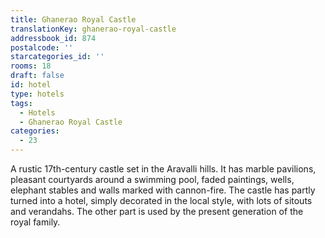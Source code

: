 ```yaml
---
title: Ghanerao Royal Castle
translationKey: ghanerao-royal-castle
addressbook_id: 874
postalcode: ''
starcategories_id: ''
rooms: 18
draft: false
id: hotel
type: hotels
tags:
  - Hotels
  - Ghanerao Royal Castle
categories:
  - 23
---
```

A rustic 17th-century castle set in the Aravalli hills. It has marble pavilions, pleasant courtyards around a swimming pool, faded paintings, wells, elephant stables and walls marked with cannon-fire. The castle has partly turned into a hotel, simply decorated in the local style, with lots of sitouts and verandahs. The other part is used by the present generation of the royal family.